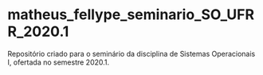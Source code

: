 # matheus_fellype_seminario_SO_UFRR_2020.1
Repositório criado para o seminário da disciplina de Sistemas Operacionais I, ofertada no semestre 2020.1.
